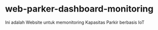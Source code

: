 # web-parker-dashboard-monitoring
 Ini adalah Website untuk memonitoring Kapasitas Parkir berbasis IoT
